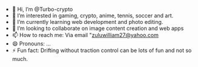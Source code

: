 - 👋 Hi, I’m @Turbo-crypto
- 👀 I’m interested in gaming, crypto, anime, tennis, soccer and art.
- 🌱 I’m currently learning web development and photo editing.
- 💞️ I’m looking to collaborate on image content creation and web apps
- 📫 How to reach me: Via email "zuluwilliam27@yahoo.com
- 😄 Pronouns: ...
- ⚡ Fun fact: Drifting without traction control can be lots of fun and not so much.

<!---
Turbo-crypto/Turbo-crypto is a ✨ special ✨ repository because its `README.md` (this file) appears on your GitHub profile.
You can click the Preview link to take a look at your changes.
--->
